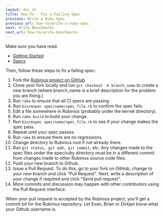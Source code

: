 ```yaml
---
layout: doc_en
title: How-To - Fix a Failing Spec
previous: Write a Ruby Spec
previous_url: how-to/write-a-ruby-spec
next: Write Benchmarks
next_url: how-to/write-benchmarks
---
```


Make sure you have read:

  *  [Getting Started](/doc/en/getting-started/)
  *  [Specs](/doc/en/specs/)

Then, follow these steps to fix a failing spec:

  1. Fork the [Rubinius project on GitHub](https://github.com/rubinius/rubinius).
  1. Clone your fork locally and run `git checkout -b branch_name` to create a new branch (where branch_name is
     a brief description for the problem you are fixing.)
  1. Run `rake` to ensure that all CI specs are passing.
  1. Run `bin/mspec spec/some/spec_file.rb` to confirm the spec fails.
  1. Edit a file somewhere in Rubinius (probably under the kernel directory).
  1. Run `rake build` to build your change.
  1. Run `bin/mspec spec/some/spec_file.rb` to see if your change makes the
     spec pass.
  1. Repeat until your spec passes.
  1. Run `rake` to ensure there are no regressions.
  1. Change directory to Rubinius root if not already there.
  1. Run `git status, git add, git commit`, etc. Any changes made to the spec
     files under the spec/ruby directory must be in a different commit from
     changes made to other Rubinius source code files.
  1. Push your new branch to Github.
  1. Issue a Pull Request.
     To do this, go to your fork on GitHub, change to your new branch and click "Pull Request".
     Next, write a description of your change if required and click "Send pull request".
  1. More commits and discussion may happen with other contributors using
     the Pull Request interface.

When your pull request is accepted by the Rubinius project, you'll get a commit bit
for the Rubinius repository. Let Evan, Brian or Dirkjan know what your Github username is.
